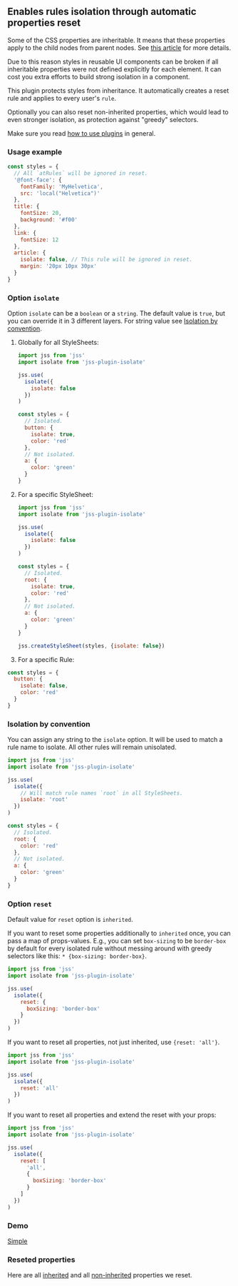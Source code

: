 ## Enables rules isolation through automatic properties reset

Some of the CSS properties are inheritable. It means that these properties apply to the child nodes from parent nodes. See [this article](https://developer.mozilla.org/en-US/docs/Web/Guide/CSS/Getting_started/Cascading_and_inheritance) for more details.

Due to this reason styles in reusable UI components can be broken if all inheritable properties were not defined explicitly for each element. It can cost you extra efforts to build strong isolation in a component.

This plugin protects styles from inheritance. It automatically creates a reset rule and applies to every user's `rule`.

Optionally you can also reset non-inherited properties, which would lead to even stronger isolation, as protection against "greedy" selectors.

Make sure you read [how to use
plugins](https://github.com/cssinjs/jss/blob/master/docs/setup.md#setup-with-custom-plugins)
in general.

### Usage example

```javascript
const styles = {
  // All `atRules` will be ignored in reset.
  '@font-face': {
    fontFamily: 'MyHelvetica',
    src: 'local("Helvetica")'
  },
  title: {
    fontSize: 20,
    background: '#f00'
  },
  link: {
    fontSize: 12
  },
  article: {
    isolate: false, // This rule will be ignored in reset.
    margin: '20px 10px 30px'
  }
}
```

### Option `isolate`

Option `isolate` can be a `boolean` or a `string`.
The default value is `true`, but you can override it in 3 different layers.
For string value see [Isolation by convention](#isolation-by-convention).

1.  Globally for all StyleSheets:

    ```javascript
    import jss from 'jss'
    import isolate from 'jss-plugin-isolate'

    jss.use(
      isolate({
        isolate: false
      })
    )

    const styles = {
      // Isolated.
      button: {
        isolate: true,
        color: 'red'
      },
      // Not isolated.
      a: {
        color: 'green'
      }
    }
    ```

1.  For a specific StyleSheet:

    ```javascript
    import jss from 'jss'
    import isolate from 'jss-plugin-isolate'

    jss.use(
      isolate({
        isolate: false
      })
    )

    const styles = {
      // Isolated.
      root: {
        isolate: true,
        color: 'red'
      },
      // Not isolated.
      a: {
        color: 'green'
      }
    }

    jss.createStyleSheet(styles, {isolate: false})
    ```

1.  For a specific Rule:

```javascript
const styles = {
  button: {
    isolate: false,
    color: 'red'
  }
}
```

### Isolation by convention

You can assign any string to the `isolate` option. It will be used to match a rule name to isolate. All other rules will remain unisolated.

```javascript
import jss from 'jss'
import isolate from 'jss-plugin-isolate'

jss.use(
  isolate({
    // Will match rule names `root` in all StyleSheets.
    isolate: 'root'
  })
)

const styles = {
  // Isolated.
  root: {
    color: 'red'
  },
  // Not isolated.
  a: {
    color: 'green'
  }
}
```

### Option `reset`

Default value for `reset` option is `inherited`.

If you want to reset some properties additionally to `inherited` once, you can pass a map of props-values. E.g., you can set `box-sizing` to be `border-box` by default for every isolated rule without messing around with greedy selectors like this: `* {box-sizing: border-box}`.

```javascript
import jss from 'jss'
import isolate from 'jss-plugin-isolate'

jss.use(
  isolate({
    reset: {
      boxSizing: 'border-box'
    }
  })
)
```

If you want to reset all properties, not just inherited, use `{reset: 'all'}`.

```javascript
import jss from 'jss'
import isolate from 'jss-plugin-isolate'

jss.use(
  isolate({
    reset: 'all'
  })
)
```

If you want to reset all properties and extend the reset with your props:

```javascript
import jss from 'jss'
import isolate from 'jss-plugin-isolate'

jss.use(
  isolate({
    reset: [
      'all',
      {
        boxSizing: 'border-box'
      }
    ]
  })
)
```

### Demo

[Simple](http://cssinjs.github.io/examples/plugins/jss-plugin-isolate/simple/index.html)

### Reseted properties

Here are all [inherited](https://github.com/iamstarkov/css-initials/blob/master/inherited.js) and all [non-inherited](https://github.com/iamstarkov/css-initials/blob/master/all.js) properties we reset.
